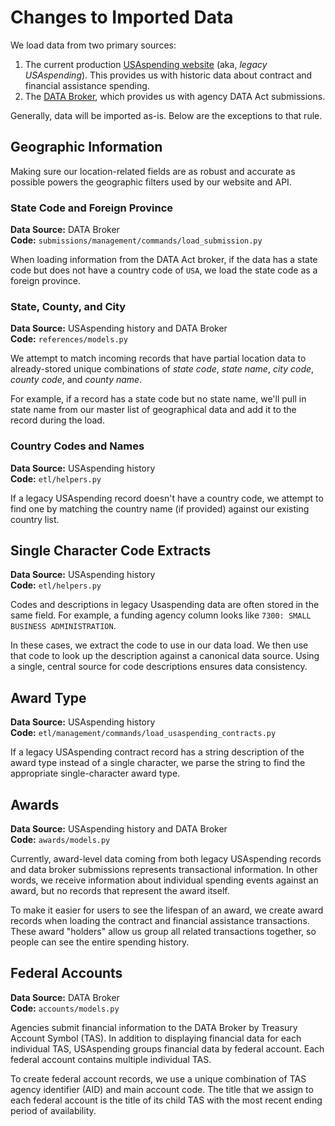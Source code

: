 # Changes to Imported Data

We load data from two primary sources:

1. The current production [USAspending website](https://www.usaspending.gov) (aka, _legacy USAspending_). This provides us with historic data about contract and financial assistance spending.  
2. The [DATA Broker](https://broker.usaspending.gov), which provides us with agency DATA Act submissions.

Generally, data will be imported as-is. Below are the exceptions to that rule.

## Geographic Information

Making sure our location-related fields are as robust and accurate as possible powers the geographic filters used by our website and API.

### State Code and Foreign Province

**Data Source:** DATA Broker  
**Code:** `submissions/management/commands/load_submission.py`

When loading information from the DATA Act broker, if the data has a state code but does not have a country code of `USA`, we load the state code as a foreign province.


### State, County, and City

**Data Source:** USAspending history and DATA Broker  
**Code:** `references/models.py`

We attempt to match incoming records that have partial location data to already-stored unique combinations of _state code_, _state name_, _city code_, _county code_, and _county name_.

For example, if a record has a state code but no state name, we'll pull in state name from our master list of geographical data and add it to the record during the load.

### Country Codes and Names

**Data Source:** USAspending history  
**Code:** `etl/helpers.py`

If a legacy USAspending record doesn't have a country code, we attempt to find one by matching the country name (if provided) against our existing country list.

## Single Character Code Extracts

**Data Source:** USAspending history  
**Code:** `etl/helpers.py`

Codes and descriptions in legacy Usaspending data are often stored in the same field. For example, a funding agency column looks like `7300: SMALL BUSINESS ADMINISTRATION`.

In these cases, we extract the code to use in our data load. We then use that code to look up the description against a canonical data source. Using a single, central source for code descriptions ensures data consistency.

## Award Type

**Data Source:** USAspending history  
**Code:** `etl/management/commands/load_usaspending_contracts.py`

If a legacy USAspending contract record has a string description of the award type instead of a single character, we parse the string to find the appropriate single-character award type.

## Awards

**Data Source:** USAspending history and DATA Broker  
**Code:** `awards/models.py`

Currently, award-level data coming from both legacy USAspending records and data broker submissions represents transactional information. In other words, we receive information about individual spending events against an award, but no records that represent the award itself.

To make it easier for users to see the lifespan of an award, we create award records when loading the contract and financial assistance transactions. These award "holders" allow us group all related transactions together, so people can see the entire spending history.

## Federal Accounts

**Data Source:** DATA Broker  
**Code:** `accounts/models.py`

Agencies submit financial information to the DATA Broker by Treasury Account Symbol (TAS). In addition to displaying financial data for each individual TAS, USAspending groups financial data by federal account. Each federal account contains multiple individual TAS.

To create federal account records, we use a unique combination of TAS agency identifier (AID) and main account code. The title that we assign to each federal account is the title of its child TAS with the most recent ending period of availability.
